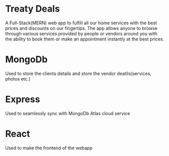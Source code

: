 # Treaty Deals
 A Full-Stack(MERN) web app to fulfill all our home services with the best prices and discounts on our fingertips. The app allows anyone to browse through various services provided by people or vendors around you with the ability to book them or make an appointment instantly at the best prices.
# MongoDb
Used to store the clients details and store the vendor deatils(services, photos etc.)
# Express
Used to seamlessly sync with MongoDb Atlas cloud service
# React 
Used to make the frontend of the webapp
 
